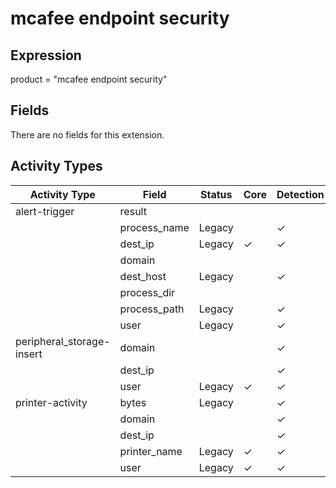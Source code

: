 mcafee endpoint security
========================

Expression
----------

product = "mcafee endpoint security"

Fields
------

There are no fields for this extension.

Activity Types
--------------

| Activity Type             | Field        | Status | Core     | Detection | Informational |
| ------------------------- | ------------ | ------ | -------- | --------- | ------------- |
| alert-trigger             | result       |        |          |           |               |
|                           | process_name | Legacy |          | &#10003;  |               |
|                           | dest_ip      | Legacy | &#10003; | &#10003;  |               |
|                           | domain       |        |          |           |               |
|                           | dest_host    | Legacy |          | &#10003;  |               |
|                           | process_dir  |        |          |           |               |
|                           | process_path | Legacy |          | &#10003;  |               |
|                           | user         | Legacy |          | &#10003;  |               |
| peripheral_storage-insert | domain       |        |          | &#10003;  |               |
|                           | dest_ip      |        |          | &#10003;  |               |
|                           | user         | Legacy | &#10003; | &#10003;  |               |
| printer-activity          | bytes        | Legacy |          | &#10003;  |               |
|                           | domain       |        |          | &#10003;  |               |
|                           | dest_ip      |        |          | &#10003;  |               |
|                           | printer_name | Legacy | &#10003; | &#10003;  |               |
|                           | user         | Legacy | &#10003; | &#10003;  |               |

